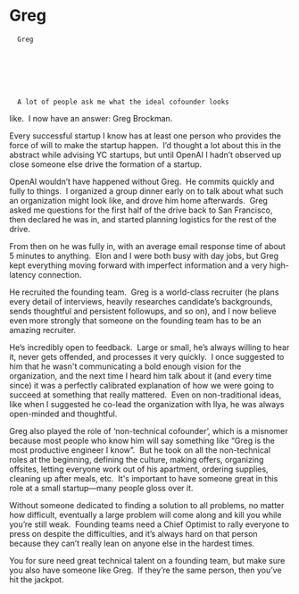 # Greg


    
  
    

    
      Greg

      
    
  

  
    
      A lot of people ask me what the ideal cofounder looks
like.  I now have an answer: Greg Brockman.

Every successful startup I know has at least one person who
provides the force of will to make the startup happen.  I’d thought a lot
about this in the abstract while advising YC startups, but until OpenAI I
hadn’t observed up close someone else drive the formation of a startup.

OpenAI wouldn’t have happened without Greg.  He commits
quickly and fully to things.  I organized a group dinner early on to talk about
what such an organization might look like, and drove him home afterwards. 
Greg asked me questions for the first half of the drive back to San Francisco,
then declared he was in, and started planning logistics for the rest of the
drive.

From then on he was fully in, with an average email response
time of about 5 minutes to anything.  Elon and I were both busy with day
jobs, but Greg kept everything moving forward with imperfect information and a
very high-latency connection.

He recruited the founding team.  Greg is a world-class recruiter
(he plans every detail of interviews, heavily researches candidate’s
backgrounds, sends thoughtful and persistent followups, and so on), and I
now believe even more strongly that someone on the founding team has to be an
amazing recruiter.

He’s incredibly open to feedback.  Large or small, he’s
always willing to hear it, never gets offended, and processes it very
quickly.  I once suggested to him that he wasn't communicating a bold
enough vision for the organization, and the next time I heard him talk
about it (and every time since) it was a perfectly calibrated explanation
of how we were going to succeed at something that really mattered.  Even
on non-traditional ideas, like when I suggested he co-lead the organization with
Ilya, he was always open-minded and thoughtful.

Greg also played the role of ‘non-technical cofounder’, which is
a misnomer because most people who know him will say something like “Greg is
the most productive engineer I know”.  But he took on all the
non-technical roles at the beginning, defining the culture, making offers,
organizing offsites, letting everyone work out of his apartment, ordering
supplies, cleaning up after meals, etc.  It's important to have someone
great in this role at a small startup—many people gloss over it.

Without someone dedicated to finding a solution to all problems,
no matter how difficult, eventually a large problem will come along and kill you while you’re
still weak.  Founding teams need a Chief
Optimist to rally everyone to press on despite the difficulties, and it’s always hard on that
person because they can’t really lean on anyone else in the hardest times.

You for sure need great technical talent on a founding team, but
make sure you also have someone like Greg.  If they’re the same person,
then you’ve hit the jackpot.
    
  


  

